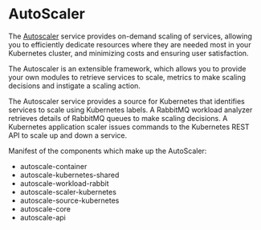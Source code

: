 # AutoScaler

The [Autoscaler](https://github.com/Autoscaler/autoscaler) service provides on-demand scaling of services, allowing you to efficiently dedicate resources where they are needed most in your Kubernetes cluster, and minimizing costs and ensuring user satisfaction. 

The Autoscaler is an extensible framework, which allows you to provide your own modules to retrieve services to scale, metrics to make scaling decisions and instigate a scaling action. 

The Autoscaler service provides a source for Kubernetes that identifies services to scale using Kubernetes labels. A RabbitMQ workload analyzer retrieves details of RabbitMQ queues to make scaling decisions. A Kubernetes application scaler issues commands to the Kubernetes REST API to scale up and down a service.

Manifest of the components which make up the AutoScaler:

* autoscale-container
* autoscale-kubernetes-shared
* autoscale-workload-rabbit
* autoscale-scaler-kubernetes
* autoscale-source-kubernetes
* autoscale-core
* autoscale-api